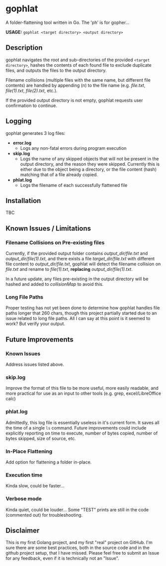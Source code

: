 # gophlat
A folder-flattening tool written in Go. The 'ph' is for gopher...

**USAGE:** `gophlat <target directory> <output directory>`

## Description
gophlat navigates the root and sub-directories of the provided `<target directory>`, hashes the contents of each found file to exclude duplicate files, and outputs the files to the output directory.

Filename collisions (multiple files with the same name, but different file contents) are handled by appending (n) to the file name (e.g. *file.txt*, *file(1).txt*, *file(2).txt*, etc.).

If the provided output directory is not empty, gophlat requests user confirmation to continue.

## Logging
gophlat generates 3 log files:
<ul>
<li><b>error.log</b>
    <ul><li>
        Logs any non-fatal errors during program execution
    </li></ul>
</li>
<li><b>skip.log</b>
    <ul><li>
        Logs the name of any skipped objects that will not be present in the output directory, and the reason they were skipped. Currently this is either due to the object being a directory, or the file content (hash) matching that of a file already copied.
    </li></ul>
</li>
<li><b>phlat.log</b>
    <ul><li>
        Logs the filename of each successfully flattened file
    </li></ul>
</li>
</ul>

## Installation
TBC

## Known Issues / Limitations
### Filename Collisions on Pre-existing files
Currently, if the provided output folder contains *output_dir/file.txt* and *output_dir/file(1).txt*, and there exists a file *target_dir/file.txt* with different file content to *output_dir/file.txt*, gophlat will detect the filename collision on *file.txt* and rename to *file(1).txt*, **replacing** *output_dir/file(1).txt*.

In a future update, any files pre-existing in the output directory will be hashed and added to *collisionMap* to avoid this.

### Long File Paths
Proper testing has not yet been done to determine how gophlat handles file paths longer that 260 chars, though this project partially started due to an issue related to long file paths. All I can say at this point is it seemed to work? But verify your output.

## Future Improvements
### Known Issues
Address issues listed above.

### skip.log
Improve the format of this file to be more useful, more easily readable, and more practical for use as an input to other tools (e.g. grep, excel/LibreOffice calc)

### phlat.log
Admittedly, this log file is essentially useless in it's current form. It saves all the time of a single `ls` command. Future improvements could include explicitly reporting on time to execute, number of bytes copied, number of bytes skipped, size of source, etc.

### In-Place Flattening
Add option for flattening a folder in-place.

### Execution time
Kinda slow, could be faster...

### Verbose mode
Kinda quiet, could be louder... Some "TEST" prints are still in the code (commented out) for troubleshooting.

## Disclaimer
This is my first Golang project, and my first "real" project on GitHub. I'm sure there are some best practices, both in the source code and in the github project setup, that I have missed. Please feel free to submit an Issue for any feedback, even if it is technically not an "Issue".
